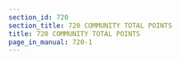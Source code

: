 ```yaml
---
section_id: 720
section_title: 720 COMMUNITY TOTAL POINTS
title: 720 COMMUNITY TOTAL POINTS
page_in_manual: 720-1
---
```

